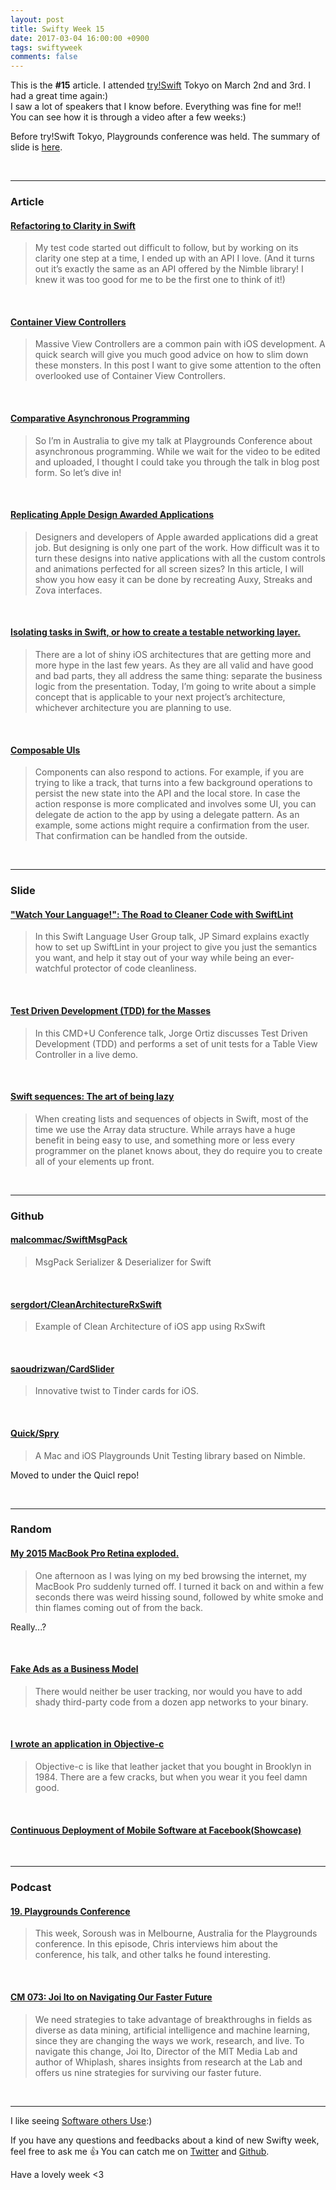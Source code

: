 ```yaml
---
layout: post
title: Swifty Week 15
date: 2017-03-04 16:00:00 +0900
tags: swiftyweek
comments: false
---
```


This is the **#15** article. I attended [try!Swift](https://www.tryswift.co/tokyo/en) Tokyo on March 2nd and 3rd. I had a great time again:)  
I saw a lot of speakers that I know before. Everything was fine for me!!  
You can see how it is through a video after a few weeks:)  

Before try!Swift Tokyo, Playgrounds conference was held. The summary of slide is [here](https://github.com/playgroundscon/Slides).


<br>

---

### Article

#### [Refactoring to Clarity in Swift](https://www.bignerdranch.com/blog/refactoring-to-clarity-in-swift/)

> My test code started out difficult to follow, but by working on its clarity one step at a time, I ended up with an API I love. (And it turns out it’s exactly the same as an API offered by the Nimble library! I knew it was too good for me to be the first one to think of it!)

<br>

#### [Container View Controllers](https://useyourloaf.com/blog/container-view-controllers/)

> Massive View Controllers are a common pain with iOS development. A quick search will give you much good advice on how to slim down these monsters. In this post I want to give some attention to the often overlooked use of Container View Controllers.

<br>

#### [Comparative Asynchronous Programming](https://ashfurrow.com/blog/comparative-asynchronous-programming/?utm_source=Swift_Developments)

> So I’m in Australia to give my talk at Playgrounds Conference about asynchronous programming. While we wait for the video to be edited and uploaded, I thought I could take you through the talk in blog post form. So let’s dive in!

<br>

#### [Replicating Apple Design Awarded Applications](https://medium.com/exyte/replicating-apple-design-awarded-applications-70e5df4c4b94#.4uybd2316)

> Designers and developers of Apple awarded applications did a great job. But designing is only one part of the work. How difficult was it to turn these designs into native applications with all the custom controls and animations perfected for all screen sizes? In this article, I will show you how easy it can be done by recreating Auxy, Streaks and Zova interfaces.

<br>

#### [Isolating tasks in Swift, or how to create a testable networking layer.](https://medium.com/ios-os-x-development/isolating-tasks-in-swift-or-how-to-create-a-testable-networking-layer-d0380e69f7e3#.3cfxaqclu)

> There are a lot of shiny iOS architectures that are getting more and more hype in the last few years. As they are all valid and have good and bad parts, they all address the same thing: separate the business logic from the presentation. Today, I’m going to write about a simple concept that is applicable to your next project’s architecture, whichever architecture you are planning to use.

<br>

#### [Composable UIs](http://ppinera.es/2017/03/02/composable-uis.html)

> Components can also respond to actions. For example, if you are trying to like a track, that turns into a few background operations to persist the new state into the API and the local store. In case the action response is more complicated and involves some UI, you can delegate de action to the app by using a delegate pattern. As an example, some actions might require a confirmation from the user. That confirmation can be handled from the outside.

<br>

---

### Slide

#### ["Watch Your Language!": The Road to Cleaner Code with SwiftLint](https://realm.io/news/slug-jp-simard-swiftlint/)

> In this Swift Language User Group talk, JP Simard explains exactly how to set up SwiftLint in your project to give you just the semantics you want, and help it stay out of your way while being an ever-watchful protector of code cleanliness.

<br>

#### [Test Driven Development (TDD) for the Masses](https://realm.io/news/cmdu-jorge-ortiz-tdd4masses/)

> In this CMD+U Conference talk, Jorge Ortiz discusses Test Driven Development (TDD) and performs a set of unit tests for a Table View Controller in a live demo.

<br>

#### [Swift sequences: The art of being lazy](https://medium.com/@johnsundell/swift-sequences-the-art-of-being-lazy-5b4bd99b159a)

> When creating lists and sequences of objects in Swift, most of the time we use the Array data structure. While arrays have a huge benefit in being easy to use, and something more or less every programmer on the planet knows about, they do require you to create all of your elements up front.

<br>

---

### Github

#### [malcommac/SwiftMsgPack](https://github.com/malcommac/SwiftMsgPack)

> MsgPack Serializer & Deserializer for Swift

<br>

#### [sergdort/CleanArchitectureRxSwift](https://github.com/sergdort/CleanArchitectureRxSwift)

> Example of Clean Architecture of iOS app using RxSwift

<br>

#### [saoudrizwan/CardSlider](https://github.com/saoudrizwan/CardSlider)

> Innovative twist to Tinder cards for iOS.

<br>

#### [Quick/Spry](https://github.com/Quick/Spry)

> A Mac and iOS Playgrounds Unit Testing library based on Nimble.

Moved to under the Quicl repo!

<br>

---

### Random

#### [My 2015 MacBook Pro Retina exploded.](https://medium.com/@dourvaris/my-2015-macbook-pro-retina-exploded-119ea5ea9d1f#.orwtw9lr9)

> One afternoon as I was lying on my bed browsing the internet, my MacBook Pro suddenly turned off. I turned it back on and within a few seconds there was weird hissing sound, followed by white smoke and thin flames coming out of from the back.

Really...?

<br>

#### [Fake Ads as a Business Model](https://oleb.net/blog/2016/03/fake-ads-as-a-business-model/)

> There would neither be user tracking, nor would you have to add shady third-party code from a dozen app networks to your binary. 

<br>

#### [I wrote an application in Objective-c](http://www.upbeat.it/2017/02/28/i-wrote-an-application-in-objective-c/)

> Objective-c is like that leather jacket that you bought in Brooklyn in 1984. There are a few cracks, but when you wear it you feel damn good.

<br>

#### [Continuous Deployment of Mobile Software at Facebook(Showcase)](https://research.fb.com/wp-content/uploads/2017/02/fse-rossi.pdf)

<br>

---

### Podcast

#### [19. Playgrounds Conference](https://fatalerror.fm/episodes/2017/2/27/19-playgrounds-conference)

> This week, Soroush was in Melbourne, Australia for the Playgrounds conference. In this episode, Chris interviews him about the conference, his talk, and other talks he found interesting.

<br>

#### [CM 073: Joi Ito on Navigating Our Faster Future](http://www.gayleallen.net/cm-073-joi-ito-on-navigating-our-faster-future/)

> We need strategies to take advantage of breakthroughs in fields as diverse as data mining, artificial intelligence and machine learning, since they are changing the ways we work, research, and live. To navigate this change, Joi Ito, Director of the MIT Media Lab and author of Whiplash, shares insights from research at the Lab and offers us nine strategies for surviving our faster future.

<br>

---

I like seeing [Software others Use](https://pewpewthespells.com/blog/software_i_use.html):)

If you have any questions and feedbacks about a kind of new Swifty week, feel free to ask me :+1:
You can catch me on [Twitter](https://twitter.com/pixyzehn) and [Github](https://github.com/pixyzehn).

Have a lovely week <3


